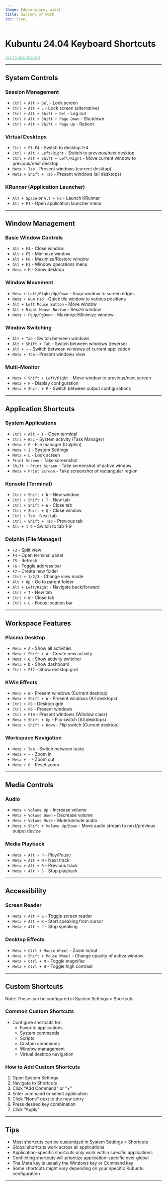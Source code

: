 ```yaml
---
theme: [deep-space, wide]
title: Gallery of Work
toc: true,
---
```


<body>

# Kubuntu 24.04 Keyboard Shortcuts

<a href="https://kubuntu.org/">Visit kubuntu.org</a>

---

## System Controls

### Session Management
- `Ctrl + Alt + Del` - Lock screen
- `Ctrl + Alt + L` - Lock screen (alternative)
- `Ctrl + Alt + Shift + Del` - Log out
- `Ctrl + Alt + Shift + Page Down` - Shutdown
- `Ctrl + Alt + Shift + Page Up` - Reboot

### Virtual Desktops
- `Ctrl + F1-F4` - Switch to desktop 1-4
- `Ctrl + Alt + Left/Right` - Switch to previous/next desktop
- `Ctrl + Alt + Shift + Left/Right` - Move current window to previous/next desktop
- `Meta + Tab` - Present windows (current desktop)
- `Meta + Shift + Tab` - Present windows (all desktops)

### KRunner (Application Launcher)
- `Alt + Space` or `Alt + F2` - Launch KRunner
- `Alt + F1` - Open application launcher menu

---

## Window Management

### Basic Window Controls
- `Alt + F4` - Close window
- `Alt + F5` - Minimize window
- `Alt + F6` - Maximize/Restore window
- `Alt + F3` - Window operations menu
- `Meta + M` - Show desktop

### Window Movement
- `Meta + Left/Right/Up/Down` - Snap window to screen edges
- `Meta + Num Pad` - Quick tile window to various positions
- `Alt + Left Mouse Button` - Move window
- `Alt + Right Mouse Button` - Resize window
- `Meta + PgUp/PgDown` - Maximize/Minimize window

### Window Switching
- `Alt + Tab` - Switch between windows
- `Alt + Shift + Tab` - Switch between windows (reverse)
- `Alt + ~` - Switch between windows of current application
- `Meta + Tab` - Present windows view

### Multi-Monitor
- `Meta + Shift + Left/Right` - Move window to previous/next screen
- `Meta + P` - Display configuration
- `Meta + Shift + P` - Switch between output configurations

---

## Application Shortcuts

### System Applications
- `Ctrl + Alt + T` - Open terminal
- `Ctrl + Esc` - System activity (Task Manager)
- `Meta + E` - File manager (Dolphin)
- `Meta + I` - System Settings
- `Meta + L` - Lock screen
- `Print Screen` - Take screenshot
- `Shift + Print Screen` - Take screenshot of active window
- `Meta + Print Screen` - Take screenshot of rectangular region

### Konsole (Terminal)
- `Ctrl + Shift + N` - New window
- `Ctrl + Shift + T` - New tab
- `Ctrl + Shift + W` - Close tab
- `Ctrl + Shift + Q` - Close window
- `Ctrl + Tab` - Next tab
- `Ctrl + Shift + Tab` - Previous tab
- `Alt + 1-9` - Switch to tab 1-9

### Dolphin (File Manager)
- `F3` - Split view
- `F4` - Open terminal panel
- `F5` - Refresh
- `F6` - Toggle address bar
- `F7` - Create new folder
- `Ctrl + 1/2/3` - Change view mode
- `Alt + Up` - Go to parent folder
- `Alt + Left/Right` - Navigate back/forward
- `Ctrl + T` - New tab
- `Ctrl + W` - Close tab
- `Ctrl + L` - Focus location bar

---

## Workspace Features

### Plasma Desktop
- `Meta + A` - Show all activities
- `Meta + Shift + A` - Create new activity
- `Meta + Q` - Show activity switcher
- `Meta + D` - Show dashboard
- `Ctrl + F12` - Show desktop grid

### KWin Effects
- `Meta + W` - Present windows (Current desktop)
- `Meta + Shift + W` - Present windows (All desktops)
- `Ctrl + F8` - Desktop grid
- `Ctrl + F9` - Present windows
- `Ctrl + F10` - Present windows (Window class)
- `Meta + Shift + Up` - Flip switch (All desktops)
- `Meta + Shift + Down` - Flip switch (Current desktop)

### Workspace Navigation
- `Meta + Tab` - Switch between tasks
- `Meta + =` - Zoom in
- `Meta + -` - Zoom out
- `Meta + 0` - Reset zoom

---

## Media Controls

### Audio
- `Meta + Volume Up` - Increase volume
- `Meta + Volume Down` - Decrease volume
- `Meta + Volume Mute` - Mute/unmute audio
- `Meta + Shift + Volume Up/Down` - Move audio stream to next/previous output device

### Media Playback
- `Meta + Alt + P` - Play/Pause
- `Meta + Alt + N` - Next track
- `Meta + Alt + B` - Previous track
- `Meta + Alt + S` - Stop playback

---

## Accessibility

### Screen Reader
- `Meta + Alt + S` - Toggle screen reader
- `Meta + Alt + K` - Start speaking from cursor
- `Meta + Alt + J` - Stop speaking

### Desktop Effects
- `Meta + Ctrl + Mouse Wheel` - Zoom in/out
- `Meta + Shift + Mouse Wheel` - Change opacity of active window
- `Meta + Ctrl + M` - Toggle magnifier
- `Meta + Ctrl + H` - Toggle high contrast

---

## Custom Shortcuts
Note: These can be configured in System Settings > Shortcuts

### Common Custom Shortcuts
- Configure shortcuts for:
  - Favorite applications
  - System commands
  - Scripts
  - Custom commands
  - Window management
  - Virtual desktop navigation

### How to Add Custom Shortcuts
1. Open System Settings
2. Navigate to Shortcuts
3. Click "Add Command" or "+"
4. Enter command or select application
5. Click "None" next to the new entry
6. Press desired key combination
7. Click "Apply"

---

## Tips
- Most shortcuts can be customized in System Settings > Shortcuts
- Global shortcuts work across all applications
- Application-specific shortcuts only work within specific applications
- Conflicting shortcuts will prioritize application-specific over global
- The Meta key is usually the Windows key or Command key
- Some shortcuts might vary depending on your specific Kubuntu configuration

---

</body>

<style>

a[href] {
  color: #7fc8b6;
}

</style>